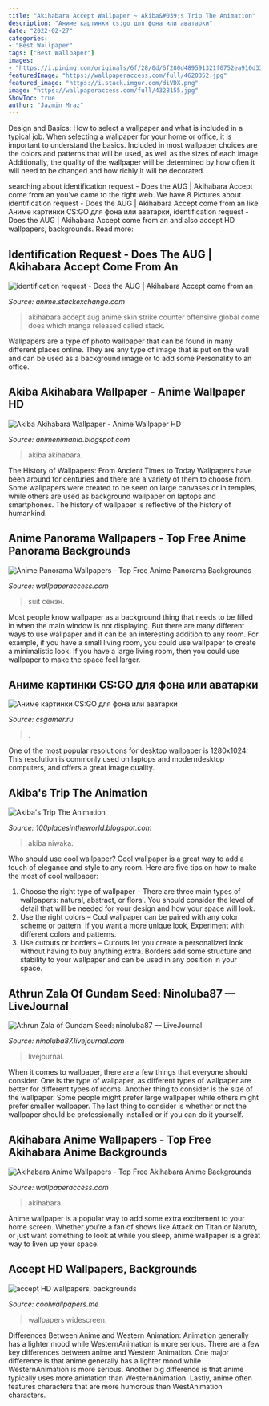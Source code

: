 ```yaml
---
title: "Akihabara Accept Wallpaper ~ Akiba&#039;s Trip The Animation"
description: "Аниме картинки cs:go для фона или аватарки"
date: "2022-02-27"
categories:
- "Best Wallpaper"
tags: ["Best Wallpaper"]
images:
- "https://i.pinimg.com/originals/6f/28/0d/6f280d489591321f0752ea910d33a73a.jpg"
featuredImage: "https://wallpaperaccess.com/full/4620352.jpg"
featured_image: "https://i.stack.imgur.com/diVDX.png"
image: "https://wallpaperaccess.com/full/4328155.jpg"
ShowToc: true
author: "Jazmin Mraz"
---
```



Design and Basics: How to select a wallpaper and what is included in a typical job.
When selecting a wallpaper for your home or office, it is important to understand the basics. Included in most wallpaper choices are the colors and patterns that will be used, as well as the sizes of each image. Additionally, the quality of the wallpaper will be determined by how often it will need to be changed and how richly it will be decorated.

	

		
searching about identification request - Does the AUG | Akihabara Accept come from an you've came to the right web. We have 8 Pictures about identification request - Does the AUG | Akihabara Accept come from an like Аниме картинки CS:GO для фона или аватарки, identification request - Does the AUG | Akihabara Accept come from an and also accept HD wallpapers, backgrounds. Read more:
		
    
## Identification Request - Does The AUG | Akihabara Accept Come From An

<img loading=lazy src="https://i.stack.imgur.com/diVDX.png" onerror="this.onerror=null;this.src='https://tse4.mm.bing.net/th?id=OIP.IbVGMM6RaSf5QTQO7Em6DgHaEK&amp;pid=15.1';" alt="identification request - Does the AUG | Akihabara Accept come from an">

_Source: anime.stackexchange.com_

>akihabara accept aug anime skin strike counter offensive global come does which manga released called stack. 

	



Wallpapers are a type of photo wallpaper that can be found in many different places online. They are any type of image that is put on the wall and can be used as a background image or to add some Personality to an office.

    
## Akiba Akihabara Wallpaper - Anime Wallpaper HD

<img loading=lazy src="https://c4.wallpaperflare.com/wallpaper/623/469/188/akiba-massive-wallpaper-preview.jpg" onerror="this.onerror=null;this.src='https://tse1.mm.bing.net/th?id=OIP.5V8D_6K_xONclXpkaL9WZAHaE1&amp;pid=15.1';" alt="Akiba Akihabara Wallpaper - Anime Wallpaper HD">

_Source: animenimania.blogspot.com_

>akiba akihabara. 

	

The History of Wallpapers: From Ancient Times to Today
Wallpapers have been around for centuries and there are a variety of them to choose from. Some wallpapers were created to be seen on large canvases or in temples, while others are used as background wallpaper on laptops and smartphones. The history of wallpaper is reflective of the history of humankind.

    
## Anime Panorama Wallpapers - Top Free Anime Panorama Backgrounds

<img loading=lazy src="https://wallpaperaccess.com/full/4328155.jpg" onerror="this.onerror=null;this.src='https://tse3.mm.bing.net/th?id=OIP.8XRBHohERXZur1wCV5moswHaEu&amp;pid=15.1';" alt="Anime Panorama Wallpapers - Top Free Anime Panorama Backgrounds">

_Source: wallpaperaccess.com_

>suit сёнэн. 

	

Most people know wallpaper as a background thing that needs to be filled in when the main window is not displaying. But there are many different ways to use wallpaper and it can be an interesting addition to any room. For example, if you have a small living room, you could use wallpaper to create a minimalistic look. If you have a large living room, then you could use wallpaper to make the space feel larger.

    
## Аниме картинки CS:GO для фона или аватарки

<img loading=lazy src="https://csgamer.ru/wp-content/uploads/2019/01/Anime-na-fon-dlya-CS-GO-21.jpg" onerror="this.onerror=null;this.src='https://tse3.mm.bing.net/th?id=OIP.wlke43UGIacCZcRJmbhWwwHaF6&amp;pid=15.1';" alt="Аниме картинки CS:GO для фона или аватарки">

_Source: csgamer.ru_

>. 

	

One of the most popular resolutions for desktop wallpaper is 1280x1024. This resolution is commonly used on laptops and moderndesktop computers, and offers a great image quality.

    
## Akiba&#039;s Trip The Animation

<img loading=lazy src="https://i.pinimg.com/originals/6f/28/0d/6f280d489591321f0752ea910d33a73a.jpg" onerror="this.onerror=null;this.src='https://tse1.mm.bing.net/th?id=OIP.j4G1cJWO3_IXzzyI7DoVLAHaEK&amp;pid=15.1';" alt="Akiba&#039;s Trip The Animation">

_Source: 100placesintheworld.blogspot.com_

>akiba niwaka. 

	

Who should use cool wallpaper?
Cool wallpaper is a great way to add a touch of elegance and style to any room. Here are five tips on how to make the most of cool wallpaper: 
1) Choose the right type of wallpaper – There are three main types of wallpapers: natural, abstract, or floral. You should consider the level of detail that will be needed for your design and how your space will look. 
2) Use the right colors – Cool wallpaper can be paired with any color scheme or pattern. If you want a more unique look, Experiment with different colors and patterns. 
3) Use cutouts or borders – Cutouts let you create a personalized look without having to buy anything extra. Borders add some structure and stability to your wallpaper and can be used in any position in your space.

    
## Athrun Zala Of Gundam Seed: Ninoluba87 — LiveJournal

<img loading=lazy src="http://ic.pics.livejournal.com/ninoluba87/34141028/11651/11651_300.jpg" onerror="this.onerror=null;this.src='https://tse3.mm.bing.net/th?id=OIP.rhWtZAGAI_pvRdCvM-LULQAAAA&amp;pid=15.1';" alt="Athrun Zala of Gundam Seed: ninoluba87 — LiveJournal">

_Source: ninoluba87.livejournal.com_

>livejournal. 

	

When it comes to wallpaper, there are a few things that everyone should consider. One is the type of wallpaper, as different types of wallpaper are better for different types of rooms. Another thing to consider is the size of the wallpaper. Some people might prefer large wallpaper while others might prefer smaller wallpaper. The last thing to consider is whether or not the wallpaper should be professionally installed or if you can do it yourself.

    
## Akihabara Anime Wallpapers - Top Free Akihabara Anime Backgrounds

<img loading=lazy src="https://wallpaperaccess.com/full/4620352.jpg" onerror="this.onerror=null;this.src='https://tse1.mm.bing.net/th?id=OIP.OYqxSGUh8ftcJ9H1o_VHHQHaEK&amp;pid=15.1';" alt="Akihabara Anime Wallpapers - Top Free Akihabara Anime Backgrounds">

_Source: wallpaperaccess.com_

>akihabara. 

	

Anime wallpaper is a popular way to add some extra excitement to your home screen. Whether you’re a fan of shows like Attack on Titan or Naruto, or just want something to look at while you sleep, anime wallpaper is a great way to liven up your space.

    
## Accept HD Wallpapers, Backgrounds

<img loading=lazy src="https://coolwallpapers.me/picsup/5510245-accept-wallpapers.jpg" onerror="this.onerror=null;this.src='https://tse4.mm.bing.net/th?id=OIP.NAjNFcvzVODp9jaEI9oE9QHaE7&amp;pid=15.1';" alt="accept HD wallpapers, backgrounds">

_Source: coolwallpapers.me_

>wallpapers widescreen. 

	

Differences Between Anime and Western Animation: Animation generally has a lighter mood while WesternAnimation is more serious.
There are a few key differences between anime and Western Animation. One major difference is that anime generally has a lighter mood while WesternAnimation is more serious. Another big difference is that anime typically uses more animation than WesternAnimation. Lastly, anime often features characters that are more humorous than WestAnimation characters.


